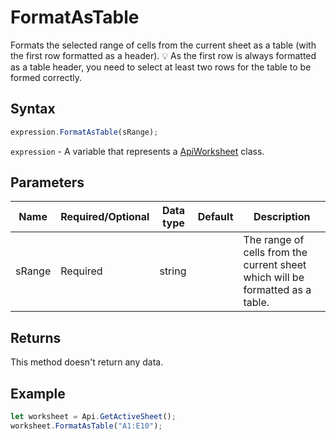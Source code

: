 # FormatAsTable

Formats the selected range of cells from the current sheet as a table (with the first row formatted as a header).💡 As the first row is always formatted as a table header, you need to select at least two rows for the table to be formed correctly.

## Syntax

```javascript
expression.FormatAsTable(sRange);
```

`expression` - A variable that represents a [ApiWorksheet](../ApiWorksheet.md) class.

## Parameters

| **Name** | **Required/Optional** | **Data type** | **Default** | **Description** |
| ------------- | ------------- | ------------- | ------------- | ------------- |
| sRange | Required | string |  | The range of cells from the current sheet which will be formatted as a table. |

## Returns

This method doesn't return any data.

## Example



```javascript editor-xlsx
let worksheet = Api.GetActiveSheet();
worksheet.FormatAsTable("A1:E10");
```
